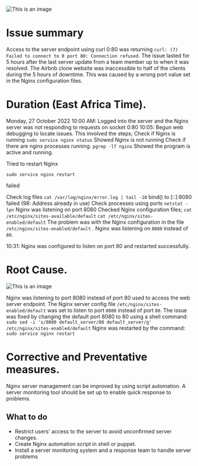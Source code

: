 ![This is an image](https://s3.amazonaws.com/intranet-projects-files/holbertonschool-sysadmin_devops/265/uWLzjc8.jpg)

# Issue summary

Access to the server endpoint using curl 0:80 was returning `curl: (7) Failed to connect to 0 port 80: Connection refused`. The issue lasted for 5 hours after the last server update from a team member up to when it was resolved. The Airbnb clone website was inaccessible to half of the clients during the 5 hours of downtime. This was caused by a wrong port value set in the Nginx configuration files.

# Duration (East Africa Time).

Monday, 27 October 2022
10:00 AM: Logged into the server and the Nginx server was not responding to requests on socket 0:80
10:05: Begun web debugging to locate issues. This involved the steps;
Check if Nginx is running
`sudo service nginx status`
Showed Nginx is not running
Check if there are nginx processes running.
`pgrep -lf nginx`
Showed the program is active and running.

Tried to restart Nginx

`sudo service nginx restart`

failed


Check log files
`cat /var/log/nginx/error.log | tail -10`
bind() to [::]:8080 failed (98: Address already in use)
Check processes using ports
`netstat -lpn`
Nginx was listening on port 8080
Checked Nginx configuration files;
`cat /etc/nginx/sites-available/default`
`cat /etc/nginx/sites-enabled/default`
The problem was with the Nginx configuration in the file `/etc/nginx/sites-enabled/default` . Nginx was listening on `8080` instead of `80`.

10:31: Nginx was configured to listen on port 80 and restarted successfully.

# Root Cause.

![This is an image](https://s3.amazonaws.com/intranet-projects-files/holbertonschool-sysadmin_devops/294/pQ9YzVY.gif)

Nginx was listening to port 8080 instead of port 80 used to access the web server endpoint. The Nginx server config file `/etc/nginx/sites-enabled/default` was set to listen to port `8080` instead of port `80`. The issue was fixed by changing the default port 8080 to 80 using a shell command:
`sudo sed -i 's/8080 default_server/80 default_server/g' /etc/nginx/sites-enabled/default`
Nginx was restarted by the command:
`sudo service nginx restart`

# Corrective and Preventative measures.
Nginx server management can be improved by using script automation. A server monitoring tool should be set up to enable quick response to problems.

## What to do
* Restrict users' access to the server to avoid unconfirmed server changes.
* Create Nginx automation script in shell or puppet.
* Install a server monitoring system and a response team to handle server problems
